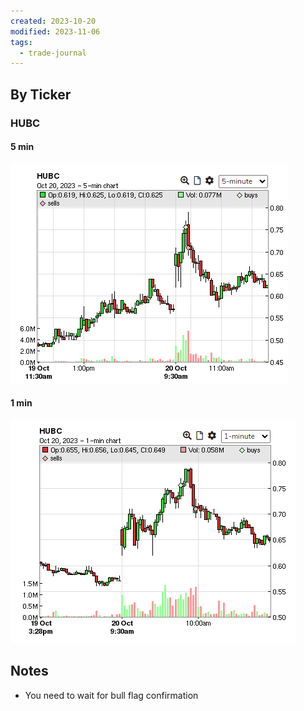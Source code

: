 ```yaml
---
created: 2023-10-20
modified: 2023-11-06
tags:
  - trade-journal
---
```

## By Ticker
### HUBC
#### 5 min
![Pasted image 20231106114827](../../../../../3RESOURCES/PUBLIC%20ASSETS/Pasted%20image%2020231106114827.png)
#### 1 min
![Pasted image 20231106114834](../../../../../3RESOURCES/PUBLIC%20ASSETS/Pasted%20image%2020231106114834.png)

## Notes
- You need to wait for bull flag confirmation